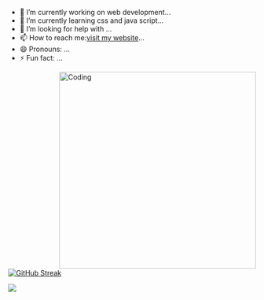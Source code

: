 
- 🔭 I’m currently working on web development...
- 🌱 I’m currently learning css and java script...
- 🤔 I’m looking for help with ...
- 📫 How to reach me:<a href="https://itsaakashz.github.io/">visit my website</a>...
- 😄 Pronouns: ...
- ⚡ Fun fact: ...
<img align="right" alt="Coding" width="400" src="https://te.legra.ph/file/f94280915387286308a5f.jpg">
<br>

[![GitHub Streak](https://github-readme-streak-stats.herokuapp.com?user=ItsAakashz&theme=chartreuse-dark&hide_border=true)](https://git.io/streak-stats)
<br>

![](https://komarev.com/ghpvc/?username=your-github-username)
